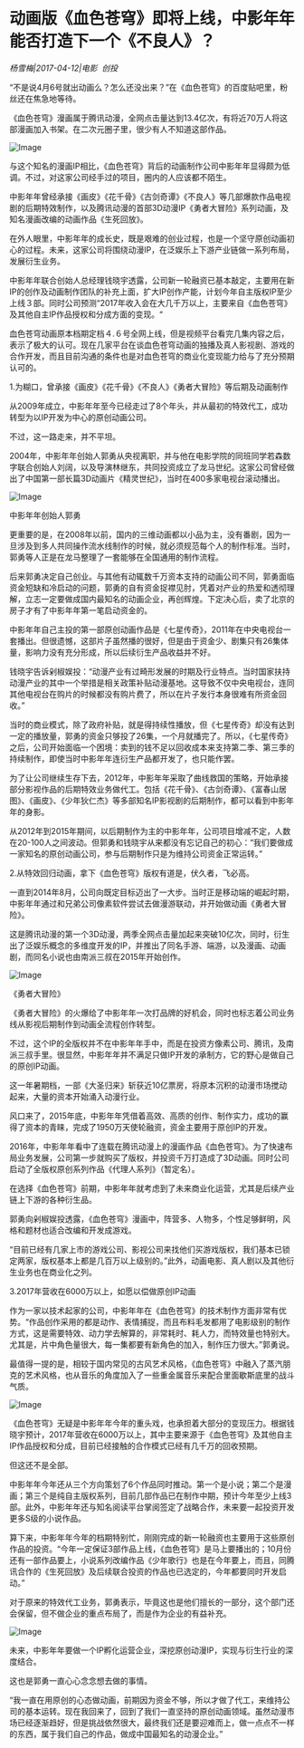 # 动画版《血色苍穹》即将上线，中影年年能否打造下一个《不良人》？

*杨雪梅|2017-04-12|电影 
                                                创投*

“不是说4月6号就出动画么？怎么还没出来？”在《血色苍穹》的百度贴吧里，粉丝还在焦急地等待。

《血色苍穹》漫画属于腾讯动漫，全网点击量达到13.4亿次，有将近70万人将这部漫画加入书架。在二次元圈子里，很少有人不知道这部作品。

![Image](http://si1.go2yd.com/get-image/0ELF39ARXAe)

与这个知名的漫画IP相比，《血色苍穹》背后的动画制作公司中影年年显得颇为低调。不过，对这家公司经手过的项目，圈内的人应该都不陌生。

中影年年曾经承接《画皮》《花千骨》《古剑奇谭》《不良人》等几部爆款作品电视剧的后期特效制作，以及腾讯动漫的首部3D动漫IP《勇者大冒险》系列动画，及知名漫画改编的动画作品《生死回放》。

在外人眼里，中影年年的成长史，既是艰难的创业过程，也是一个坚守原创动画初心的过程。未来，这家公司将围绕动漫IP，在泛娱乐上下游产业链做一系列布局，发展衍生业务。

中影年年联合创始人总经理钱晓宇透露，公司新一轮融资已基本敲定，主要用在新IP的创作及动画制作团队的补充上面，扩大IP创作产能，计划今年自主版权IP至少上线３部。同时公司预测“2017年收入会在大几千万以上，主要来自《血色苍穹》及其他自主IP作品授权和分成方面的变现。“

血色苍穹动画原本档期定档４.６号全网上线，但是视频平台看完几集内容之后，表示了极大的认可。现在几家平台在谈血色苍穹动画的独播及真人影视剧、游戏的合作开发，而且目前沟通的条件也是对血色苍穹的商业化变现能力给与了充分预期认可的。

1.为糊口，曾承接《画皮》《花千骨》《不良人》《勇者大冒险》等后期及动画制作

从2009年成立，中影年年至今已经走过了8个年头，并从最初的特效代工，成功转型为以IP开发为中心的原创动画公司。

不过，这一路走来，并不平坦。

2004年，中影年年创始人郭勇从央视离职，并与他在电影学院的同班同学若森数字联合创始人刘阔，以及导演林继东，共同投资成立了龙马世纪。这家公司曾经做出了中国第一部长篇3D动画片《精灵世纪》，当时在400多家电视台滚动播出。

![Image](http://si1.go2yd.com/get-image/0ELF3Ekc1fU)

中影年年创始人郭勇

更重要的是，在2008年以前，国内的三维动画都以小品为主，没有番剧，因为一旦涉及到多人共同操作流水线制作的时候，就必须规范每个人的制作标准。当时，郭勇等人正是在龙马整理了一套能够在全国通用的制作流程。

后来郭勇决定自己创业。与其他有动辄数千万资本支持的动画公司不同，郭勇面临资金短缺和冷启动的问题，郭勇的自有资金捉襟见肘，凭着对产业的热爱和透彻理解，立志一定要做成国内最知名的动画企业，再创辉煌。下定决心后，卖了北京的房子才有了中影年年第一笔启动资金的。

中影年年自己主投的第一部原创动画作品是《七星传奇》，2011年在中央电视台一套播出。但很遗憾，这部片子虽然播的很好，但是由于资金少、剧集只有26集体量，影响力没有充分形成，所以后续衍生产品收益并不好。

钱晓宇告诉剁椒娱投：“动漫产业有过畸形发展的时期及行业特点。当时国家扶持动漫产业的其中一个举措是相关政策补贴动漫基地。这导致不仅中央电视台，连同其他电视台在购片的时候都没有购片费了，所以在片子发行本身很难有所资金回收。”

当时的商业模式，除了政府补贴，就是得持续性播放，但《七星传奇》却没有达到一定的播放量，郭勇的资金只够投了26集，一个月就播完了。所以，《七星传奇》之后，公司开始面临一个困境：卖到的钱不足以回收成本来支持第二季、第三季的持续制作，即使当时中影年年连衍生产品都开发了，也只能作罢。

为了让公司继续生存下去，2012年，中影年年采取了曲线救国的策略，开始承接部分影视作品的后期特效业务做代工。包括《花千骨》、《古剑奇谭》、《富春山居图》、《画皮》、《少年狄仁杰》等多部知名IP影视剧的后期制作，都可以看到中影年年的身影。

从2012年到2015年期间，以后期制作为主的中影年年，公司项目增减不定，人数在20-100人之间波动。但郭勇和钱晓宇从来都没有忘记自己的初心：“我们要做成一家知名的原创动画公司，参与后期制作只是为维持公司资金正常运转。”

2.从特效回归动画，拿下《血色苍穹》版权有道是，伏久者，飞必高。

一直到2014年8月，公司向既定目标迈出了一大步。当时正是移动端的崛起时期，中影年年通过和兄弟公司像素软件尝试去做漫游联动，并开始做动画《勇者大冒险》。

这是腾讯动漫的第一个3D动漫，两季全网点击量加起来突破10亿次，同时，衍生出了泛娱乐概念的多维度开发的IP，并推出了同名手游、端游，以及漫画、动画剧，而同名小说也由南派三叔在2015年开始创作。

![Image](http://si1.go2yd.com/get-image/0ELF3D8xAv2)

《勇者大冒险》

《勇者大冒险》的火爆给了中影年年一次打品牌的好机会，同时也标志着公司业务线从影视后期制作到动画全流程创作转型。

不过，这个IP的全版权并不在中影年年手中，而是在投资方像素公司、腾讯，及南派三叔手里。很显然，中影年年并不满足只做IP开发的承制方，它的野心是做自己的原创IP动画。

这一年暑期档，一部《大圣归来》斩获近10亿票房，将原本沉积的动漫市场搅动起来，大量的资本开始涌入动漫行业。

风口来了，2015年底，中影年年凭借着高效、高质的创作、制作实力，成功的赢得了资本的青睐，完成了1950万天使轮融资，资金主要用于原创IP的开发。

2016年，中影年年看中了连载在腾讯动漫上的漫画作品《血色苍穹》。为了快速布局业务发展，公司第一步就购买了版权，并投资千万打造成了3D动画。同时公司启动了全版权原创系列作品《代理人系列》（暂定名）。

在选择《血色苍穹》前期，中影年年就考虑到了未来商业化运营，尤其是后续产业链上下游的各种衍生品。

郭勇向剁椒娱投透露，《血色苍穹》漫画中，阵营多、人物多，个性足够鲜明，风格和题材也适合改编和开发成游戏。

“目前已经有几家上市的游戏公司、影视公司来找他们买游戏版权，我们基本已锁定两家，版权基本上都是几百万以上级别的。”此外，动画电影、真人剧以及其他衍生业务也在商业化之列。

3.2017年营收在6000万以上，如愿以偿做原创IP动画

作为一家以技术起家的公司，中影年年在《血色苍穹》的技术制作方面非常有优势。“作品创作采用的都是动作、表情捕捉，而且布料毛发都用了电影级别的制作方式，这是需要特效、动力学去解算的，非常耗时、耗人力，而特效量也特别大。尤其是，片中角色量很大，每一集都要有新角色的加入，制作压力很大。”郭勇说。

最值得一提的是，相较于国内常见的古风艺术风格，《血色苍穹》中融入了蒸汽朋克的艺术风格，也从音乐的角度加入了一些重金属音乐来配合里面歇斯底里的战斗气质。

![Image](http://si1.go2yd.com/get-image/0ELF3BszOy0)

《血色苍穹》无疑是中影年年今年的重头戏，也承担着大部分的变现压力。根据钱晓宇预计，2017年营收在6000万以上，其中主要来源于《血色苍穹》及其他自主IP作品授权和分成，目前已经接触的合作模式已经有几千万的回收预期。

但这还不是全部。

中影年年今年还从三个方向策划了6个作品同时推动。第一个是小说；第二个是漫画；第三个是纯自主版权系列，目前几部作品已在制作中期，预计今年至少上线3部。此外，中影年年还与知名阅读平台掌阅签定了战略合作，未来要一起投资开发更多S级的小说作品。

算下来，中影年年今年的档期特别忙，刚刚完成的新一轮融资也主要用于这些原创作品的投资。“今年一定保证3部作品上线，《血色苍穹》是马上要播出的；10月份还有一部作品要上，小说系列改编作品《少年歌行》也是在今年要上，而且，同腾讯合作的《生死回放》及后续联合投资的作品也已选定的，今年都要同时开发启动。”

对于原来的特效代工业务，郭勇表示，毕竟这也是他们擅长的一部分，这个部门还会保留，但不做企业的重点布局了，而是作为企业的有益补充。

![Image](http://si1.go2yd.com/get-image/0ELF3Acr6KO)

未来，中影年年要做一个IP孵化运营企业，深挖原创动漫IP，实现与衍生行业的深度结合。

这也是郭勇一直心心念念想去做的事情。

“我一直在用原创的心态做动画，前期因为资金不够，所以才做了代工，来维持公司的基本运转。现在我回来了，回到了我们一直坚持的原创动画领域。虽然动漫市场已经逐渐趋好，但是挑战依然很大，最终我们还是要迎难而上，做一点点不一样的东西，属于我们自己的作品，做成中国最知名的动漫企业。”

